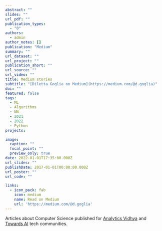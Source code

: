 ```yaml
---
abstract: ""
slides: ""
url_pdf: ""
publication_types:
  - "0"
authors:
  - admin
author_notes: []
publication: "Medium"
summary: ""
url_dataset: ""
url_project: ""
publication_short: ""
url_source: ""
url_video: ""
title: Medium stories
subtitle: "[Diletta Goglia on Medium](https://medium.com/@d.goglia)"
doi: ""
featured: false
tags:
  - ML
  - Algorithms
  - NN
  - 2021
  - 2022
  - Python
projects:

image:
  caption: ""
  focal_point: ""
  preview_only: true
date: 2022-01-01T17:35:00.000Z
url_slides: ""
publishDate: 2017-01-01T00:00:00.000Z
url_poster: ""
url_code: ""

links:
  - icon_pack: fab
    icon: medium
    name: Read on Medium
    url: 'https://medium.com/@d.goglia'
---
```

Articles about Computer Science published for [Analytics Vidhya](https://medium.com/analytics-vidhya) and [Towards AI](https://pub.towardsai.net/) tech communities.

